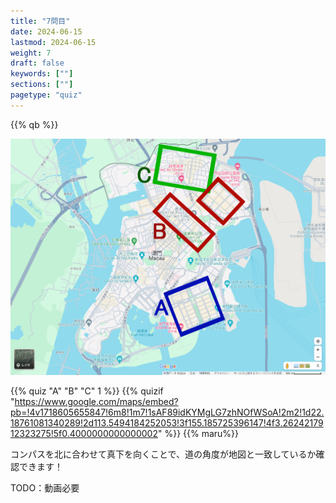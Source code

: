 ```yaml
---
title: "7問目"
date: 2024-06-15
lastmod: 2024-06-15
weight: 7
draft: false
keywords: [""]
sections: [""]
pagetype: "quiz"
---
```


{{% qb %}}

<div class="googlemap-if no-margin">
<img src="map.jpg" width="600px">
</div>


{{% quiz "A" "B" "C" 1 %}}
{{% quizif "https://www.google.com/maps/embed?pb=!4v1718605655847!6m8!1m7!1sAF89idKYMgLG7zhNOfWSoA!2m2!1d22.18761081340289!2d113.5494184252053!3f155.185725396147!4f3.2624217912323275!5f0.4000000000000002" %}}
{{% maru%}}

<div class="googlemap-if ansarea transparent-area">
コンパスを北に合わせて真下を向くことで、道の角度が地図と一致しているか確認できます！

TODO：動画必要
</div>
